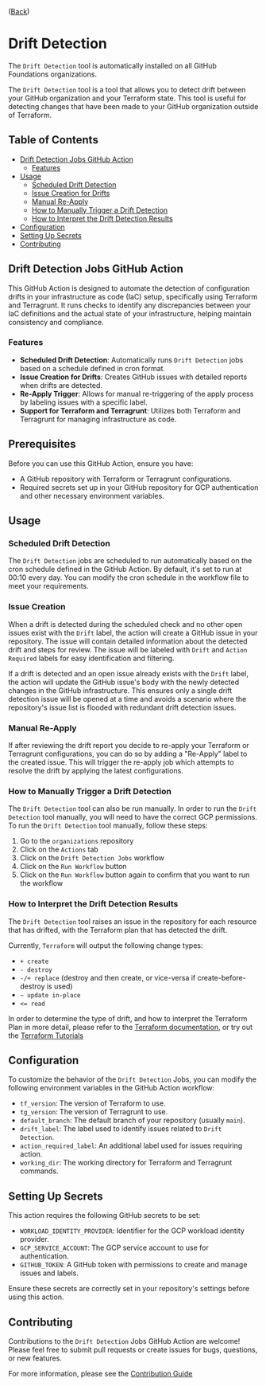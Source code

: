 ([Back](../README.md#included-tools))

# Drift Detection

The `Drift Detection` tool is automatically installed on all GitHub Foundations organizations.

The `Drift Detection` tool is a tool that allows you to detect drift between your GitHub organization and your Terraform state. This tool is useful for detecting changes that have been made to your GitHub organization outside of Terraform.

## Table of Contents

  - [Drift Detection Jobs GitHub Action](#drift-detection-jobs-github-action)
    - [Features](#features)
  - [Usage](#usage)
    - [Scheduled Drift Detection](#scheduled-drift-detection)
    - [Issue Creation for Drifts](#issue-creation-for-drifts)
    - [Manual Re-Apply](#manual-re-apply)
    - [How to Manually Trigger a Drift Detection](#how-to-trigger-a-manual-drift-detection)
    - [How to Interpret the Drift Detection Results](#how-to-interpret-the-drift-detection-results)
  - [Configuration](#configuration)
  - [Setting Up Secrets](#setting-up-secrets)
  - [Contributing](#contributing)



## Drift Detection Jobs GitHub Action

This GitHub Action is designed to automate the detection of configuration drifts in your infrastructure as code (IaC) setup, specifically using Terraform and Terragrunt. It runs checks to identify any discrepancies between your IaC definitions and the actual state of your infrastructure, helping maintain consistency and compliance.

### Features

- **Scheduled Drift Detection**: Automatically runs `Drift Detection` jobs based on a schedule defined in cron format.
- **Issue Creation for Drifts**: Creates GitHub issues with detailed reports when drifts are detected.
- **Re-Apply Trigger**: Allows for manual re-triggering of the apply process by labeling issues with a specific label.
- **Support for Terraform and Terragrunt**: Utilizes both Terraform and Terragrunt for managing infrastructure as code.

## Prerequisites

Before you can use this GitHub Action, ensure you have:

- A GitHub repository with Terraform or Terragrunt configurations.
- Required secrets set up in your GitHub repository for GCP authentication and other necessary environment variables.

## Usage

### Scheduled Drift Detection

The `Drift Detection` jobs are scheduled to run automatically based on the cron schedule defined in the GitHub Action. By default, it's set to run at 00:10 every day. You can modify the cron schedule in the workflow file to meet your requirements.

### Issue Creation

When a drift is detected during the scheduled check and no other open issues exist with the `Drift` label, the action will create a GitHub issue in your repository. The issue will contain detailed information about the detected drift and steps for review. The issue will be labeled with `Drift` and `Action Required` labels for easy identification and filtering.

If a drift is detected and an open issue already exists with the `Drift` label, the action will update the GitHub issue's body with the newly detected changes in the GitHub infrastructure. This ensures only a single drift detection issue will be opened at a time and avoids a scenario where the repository's issue list is flooded with redundant drift detection issues.

### Manual Re-Apply

If after reviewing the drift report you decide to re-apply your Terraform or Terragrunt configurations, you can do so by adding a "Re-Apply" label to the created issue. This will trigger the re-apply job which attempts to resolve the drift by applying the latest configurations.

### How to Manually Trigger a Drift Detection

The `Drift Detection` tool can also be run manually. In order to run the `Drift Detection` tool manually, you will need to have the correct GCP permissions. To run the `Drift Detection` tool manually, follow these steps:

  1. Go to the `organizations` repository
  2. Click on the `Actions` tab
  3. Click on the `Drift Detection Jobs` workflow
  4. Click on the `Run Workflow` button
  5. Click on the `Run Workflow` button again to confirm that you want to run the workflow

### How to Interpret the Drift Detection Results

The `Drift Detection` tool raises an issue in the repository for each resource that has drifted, with the Terraform plan that has detected the drift.

Currently, `Terraform` will output the following change types:

* `+ create`
* `- destroy`
* `-/+ replace` (destroy and then create, or vice-versa if create-before-destroy is used)
* `~ update in-place`
* `<= read`

In order to determine the type of drift, and how to interpret the Terraform Plan in more detail, please refer to the [Terraform documentation](https://developer.hashicorp.com/terraform/cli), or try out the [Terraform Tutorials](https://www.terraform.io/docs/tutorials/)

## Configuration

To customize the behavior of the `Drift Detection` Jobs, you can modify the following environment variables in the GitHub Action workflow:

- `tf_version`: The version of Terraform to use.
- `tg_version`: The version of Terragrunt to use.
- `default_branch`: The default branch of your repository (usually `main`).
- `drift_label`: The label used to identify issues related to `Drift Detection`.
- `action_required_label`: An additional label used for issues requiring action.
- `working_dir`: The working directory for Terraform and Terragrunt commands.

## Setting Up Secrets

This action requires the following GitHub secrets to be set:

- `WORKLOAD_IDENTITY_PROVIDER`: Identifier for the GCP workload identity provider.
- `GCP_SERVICE_ACCOUNT`: The GCP service account to use for authentication.
- `GITHUB_TOKEN`: A GitHub token with permissions to create and manage issues and labels.

Ensure these secrets are correctly set in your repository's settings before using this action.

## Contributing

Contributions to the `Drift Detection` Jobs GitHub Action are welcome! Please feel free to submit pull requests or create issues for bugs, questions, or new features.

For more information, please see the [Contribution Guide](../CONTRIBUTING.md)
